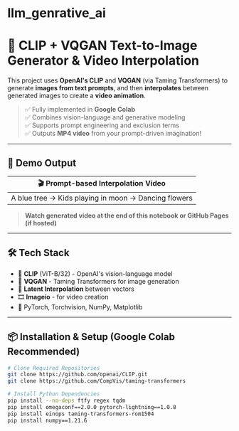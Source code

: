 # llm_genrative_ai
# 🎨 CLIP + VQGAN Text-to-Image Generator & Video Interpolation

This project uses **OpenAI's CLIP** and **VQGAN** (via Taming Transformers) to generate **images from text prompts**, and then **interpolates** between generated images to create a **video animation**.

> ✅ Fully implemented in **Google Colab**  
> ✅ Combines vision-language and generative modeling  
> ✅ Supports prompt engineering and exclusion terms  
> ✅ Outputs **MP4 video** from your prompt-driven imagination!

---

## 🌟 Demo Output

| 🎬 Prompt-based Interpolation Video |
|------------------------------------|
| A blue tree → Kids playing in moon → Dancing flowers |

> **Watch generated video at the end of this notebook or GitHub Pages (if hosted)**

---

## 🛠️ Tech Stack

- 🧠 **CLIP** (ViT-B/32) - OpenAI's vision-language model
- 🧱 **VQGAN** - Taming Transformers for image generation
- 🔁 **Latent Interpolation** between vectors
- 🎞️ **Imageio** - for video creation
- 🧪 PyTorch, Torchvision, NumPy, Matplotlib

---

## 📦 Installation & Setup (Google Colab Recommended)

```bash
# Clone Required Repositories
git clone https://github.com/openai/CLIP.git
git clone https://github.com/CompVis/taming-transformers

# Install Python Dependencies
pip install --no-deps ftfy regex tqdm
pip install omegaconf==2.0.0 pytorch-lightning==1.0.8
pip install einops taming-transformers-rom1504
pip install numpy==1.21.6
